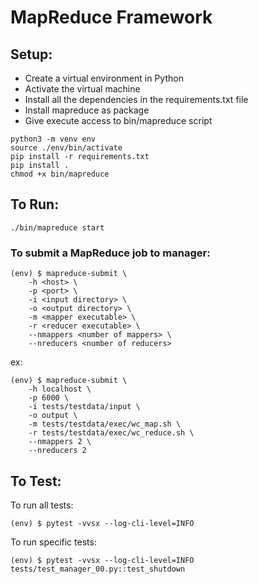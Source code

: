 # MapReduce Framework

## Setup:
- Create a virtual environment in Python
- Activate the virtual machine
- Install all the dependencies in the requirements.txt file 
- Install mapreduce as package
- Give execute access to bin/mapreduce script
```
python3 -m venv env
source ./env/bin/activate
pip install -r requirements.txt
pip install .
chmod +x bin/mapreduce
```

## To Run:
```
./bin/mapreduce start
```

### To submit a MapReduce job to manager:
``` 
(env) $ mapreduce-submit \
	-h <host> \
	-p <port> \
	-i <input directory> \
	-o <output directory> \
	-m <mapper executable> \
	-r <reducer executable> \
	--nmappers <number of mappers> \
	--nreducers <number of reducers>
```
ex: 
```
(env) $ mapreduce-submit \
	-h localhost \
	-p 6000 \
	-i tests/testdata/input \
	-o output \
	-m tests/testdata/exec/wc_map.sh \
	-r tests/testdata/exec/wc_reduce.sh \
	--nmappers 2 \
	--nreducers 2
```

## To Test:
To run all tests:
```
(env) $ pytest -vvsx --log-cli-level=INFO
```
To run specific tests:
```
(env) $ pytest -vvsx --log-cli-level=INFO tests/test_manager_00.py::test_shutdown
```